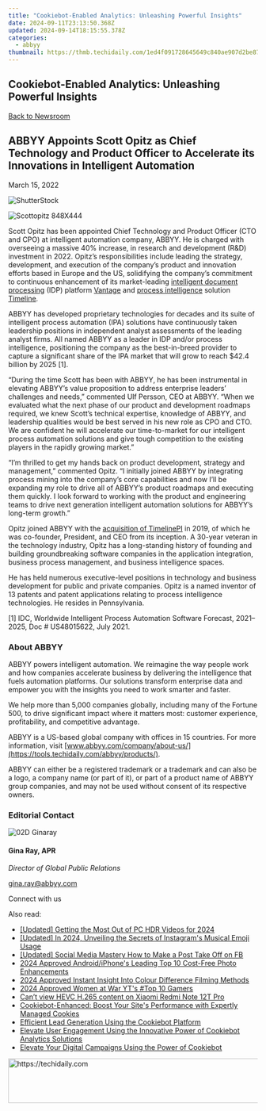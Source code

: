 ```yaml
---
title: "Cookiebot-Enabled Analytics: Unleashing Powerful Insights"
date: 2024-09-11T23:13:50.368Z
updated: 2024-09-14T18:15:55.378Z
categories:
  - abbyy
thumbnail: https://thmb.techidaily.com/1ed4f091728645649c840ae907d2be87aba494a53f4cf1942b1dcf1c240fc190.jpg
---
```


## Cookiebot-Enabled Analytics: Unleashing Powerful Insights

[Back to Newsroom](https://tools.techidaily.com/abbyy/products/)

## ABBYY Appoints Scott Opitz as Chief Technology and Product Officer to Accelerate its Innovations in Intelligent Automation

March 15, 2022

![ShutterStock](https://content.abbyy.com/-/media/project/abbyy/abbyy/branchtemplates/shutterstock_1272462163_1296-x-729.jpg?h=729&iar=0&w=1296)

![Scottopitz 848X444](https://static4.abbyy.com/abbyycommedia/35308/scottopitz-848x444.jpg) 

Scott Opitz has been appointed Chief Technology and Product Officer (CTO and CPO) at intelligent automation company, ABBYY. He is charged with overseeing a massive 40% increase, in research and development (R&D) investment in 2022\. Opitz’s responsibilities include leading the strategy, development, and execution of the company’s product and innovation efforts based in Europe and the US, solidifying the company’s commitment to continuous enhancement of its market-leading [intelligent document processing](https://tools.techidaily.com/abbyy/products/) (IDP) platform [Vantage](https://tools.techidaily.com/abbyy/products/) and [process intelligence](https://tools.techidaily.com/abbyy/products/) solution [Timeline](https://tools.techidaily.com/abbyy/products/).

ABBYY has developed proprietary technologies for decades and its suite of intelligent process automation (IPA) solutions have continuously taken leadership positions in independent analyst assessments of the leading analyst firms. All named ABBYY as a leader in IDP and/or process intelligence, positioning the company as the best-in-breed provider to capture a significant share of the IPA market that will grow to reach $42.4 billion by 2025 \[1\].

“During the time Scott has been with ABBYY, he has been instrumental in elevating ABBYY’s value proposition to address enterprise leaders’ challenges and needs,” commented Ulf Persson, CEO at ABBYY. “When we evaluated what the next phase of our product and development roadmaps required, we knew Scott’s technical expertise, knowledge of ABBYY, and leadership qualities would be best served in his new role as CPO and CTO. We are confident he will accelerate our time-to-market for our intelligent process automation solutions and give tough competition to the existing players in the rapidly growing market.” 

“I’m thrilled to get my hands back on product development, strategy and management,” commented Opitz. “I initially joined ABBYY by integrating process mining into the company’s core capabilities and now I’ll be expanding my role to drive all of ABBYY’s product roadmaps and executing them quickly. I look forward to working with the product and engineering teams to drive next generation intelligent automation solutions for ABBYY’s long-term growth.”

Opitz joined ABBYY with the [acquisition of TimelinePI](https://tools.techidaily.com/abbyy/products/) in 2019, of which he was co-founder, President, and CEO from its inception. A 30-year veteran in the technology industry, Opitz has a long-standing history of founding and building groundbreaking software companies in the application integration, business process management, and business intelligence spaces.

He has held numerous executive-level positions in technology and business development for public and private companies. Opitz is a named inventor of 13 patents and patent applications relating to process intelligence technologies. He resides in Pennsylvania. 

\[1\] IDC, Worldwide Intelligent Process Automation Software Forecast, 2021–2025, Doc # US48015622, July 2021.

### About ABBYY

ABBYY powers intelligent automation. We reimagine the way people work and how companies accelerate business by delivering the intelligence that fuels automation platforms. Our solutions transform enterprise data and empower you with the insights you need to work smarter and faster. 

We help more than 5,000 companies globally, including many of the Fortune 500, to drive significant impact where it matters most: customer experience, profitability, and competitive advantage.

ABBYY is a US-based global company with offices in 15 countries. For more information, visit [www.abbyy.com/company/about-us/](https://tools.techidaily.com/abbyy/products/).

ABBYY can either be a registered trademark or a trademark and can also be a logo, a company name (or part of it), or part of a product name of ABBYY group companies, and may not be used without consent of its respective owners.

### Editorial Contact

![02D Ginaray](https://static2.abbyy.com/abbyycommedia/23662/02d-ginaray.png)

#### Gina Ray, APR

_Director of Global Public Relations_

[gina.ray@abbyy.com](https://tools.techidaily.com/abbyy/products/)

  
Connect with us

<ins class="adsbygoogle"
     style="display:block"
     data-ad-format="autorelaxed"
     data-ad-client="ca-pub-7571918770474297"
     data-ad-slot="1223367746"></ins>

<ins class="adsbygoogle"
     style="display:block"
     data-ad-client="ca-pub-7571918770474297"
     data-ad-slot="8358498916"
     data-ad-format="auto"
     data-full-width-responsive="true"></ins>

<span class="atpl-alsoreadstyle">Also read:</span>
<div><ul>
<li><a href="https://fox-helps.techidaily.com/updated-getting-the-most-out-of-pc-hdr-videos-for-2024/"><u>[Updated] Getting the Most Out of PC HDR Videos for 2024</u></a></li>
<li><a href="https://instagram-video-files.techidaily.com/updated-in-2024-unveiling-the-secrets-of-instagrams-musical-emoji-usage/"><u>[Updated] In 2024, Unveiling the Secrets of Instagram's Musical Emoji Usage</u></a></li>
<li><a href="https://facebook-video-content.techidaily.com/updated-social-media-mastery-how-to-make-a-post-take-off-on-fb/"><u>[Updated] Social Media Mastery How to Make a Post Take Off on FB</u></a></li>
<li><a href="https://extra-information.techidaily.com/2024-approved-androidiphones-leading-top-10-cost-free-photo-enhancements/"><u>2024 Approved Android/iPhone's Leading Top 10 Cost-Free Photo Enhancements</u></a></li>
<li><a href="https://youtube-help.techidaily.com/2024-approved-instant-insight-into-colour-difference-filming-methods/"><u>2024 Approved Instant Insight Into Colour Difference Filming Methods</u></a></li>
<li><a href="https://facebook-video-share.techidaily.com/2024-approved-women-at-war-yts-top-10-gamers/"><u>2024 Approved Women at War YT's #Top 10 Gamers</u></a></li>
<li><a href="https://phone-solutions.techidaily.com/can-t-view-hevc-h-265-content-on-xiaomi-redmi-note-12t-pro-by-aiseesoft-video-converter-play-hevc-video-on-android/"><u>Can’t view HEVC H.265 content on Xiaomi Redmi Note 12T Pro</u></a></li>
<li><a href="https://solve-hot.techidaily.com/cookiebot-enhanced-boost-your-sites-performance-with-expertly-managed-cookies/"><u>Cookiebot-Enhanced: Boost Your Site's Performance with Expertly Managed Cookies</u></a></li>
<li><a href="https://solve-hot.techidaily.com/efficient-lead-generation-using-the-cookiebot-platform/"><u>Efficient Lead Generation Using the Cookiebot Platform</u></a></li>
<li><a href="https://solve-hot.techidaily.com/elevate-user-engagement-using-the-innovative-power-of-cookiebot-analytics-solutions/"><u>Elevate User Engagement Using the Innovative Power of Cookiebot Analytics Solutions</u></a></li>
<li><a href="https://solve-hot.techidaily.com/elevate-your-digital-campaigns-using-the-power-of-cookiebot/"><u>Elevate Your Digital Campaigns Using the Power of Cookiebot</u></a></li>
</ul></div>

<!-- affiliate ads begin -->
<a href="https://unicoeye.pxf.io/c/5597632/2134240/18498" target="_top" id="2134240">
  <img src="//a.impactradius-go.com/display-ad/18498-2134240" border="0" alt="https://techidaily.com" width="540" height="90"/>
</a>
<img height="0" width="0" src="https://unicoeye.pxf.io/i/5597632/2134240/18498" style="position:absolute;visibility:hidden;" border="0" />
<!-- affiliate ads end -->

